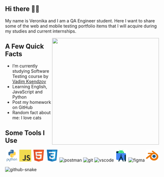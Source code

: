 <h2> Hi there 👋🏻 </h2>

<p> My name is Veronika and I am a QA Engineer student. Here I want to share some of the web and mobile testing portfolio items that I will acquire during my studies and current internships.</p>

<img src="https://media.giphy.com/media/v1.Y2lkPTc5MGI3NjExNHIybGNmczB4bXl3NnlhbTQwejFyZWM2aWZueXplanIycWdmaHd5ZiZlcD12MV9pbnRlcm5hbF9naWZfYnlfaWQmY3Q9Zw/Ym7JUEUTAyFSTJLc4K/giphy.gif" align="right" width="350" height="350"/>

<h2>A Few Quick Facts</h2>

- I’m currently studying Software Testing course by [Vadim Ksendzov](https://www.linkedin.com/in/vadim-ksendzov-74099837?lipi=urn%3Ali%3Apage%3Ad_flagship3_profile_view_base_contact_details%3BbTYA0UovS%2BKIpfBwTBWjSQ%3D%3D)
- Learning English, JavaScript and Python
- Post my homework on GitHub
- Random fact about me: I love cats

<h2>Some Tools I Use</h2>
<p align="center">
<img src="https://raw.githubusercontent.com/devicons/devicon/master/icons/python/python-original-wordmark.svg" alt="python" width="40" height="40" />
<img src="https://github.com/devicons/devicon/blob/master/icons/javascript/javascript-original.svg" title="javascript" alt="javascript" width="40" height="40"/>
<img src="https://raw.githubusercontent.com/devicons/devicon/1119b9f84c0290e0f0b38982099a2bd027a48bf1/icons/html5/html5-original.svg" title="html5" alt="css3" width="40" height="40"/>
<img src="https://raw.githubusercontent.com/devicons/devicon/1119b9f84c0290e0f0b38982099a2bd027a48bf1/icons/css3/css3-original.svg" title="javascript" alt="css3" width="40" height="40"/>
<img src="https://img.uxwing.com/wp-content/themes/uxwing/download/brands-social-media/postman-icon.svg" title="postman" alt="postman" width="40" height="40"/>
<img src="https://cdn.jsdelivr.net/gh/devicons/devicon/icons/git/git-original.svg" title="git" alt="git" width="40" height="40"/>
<img src="https://cdn.jsdelivr.net/gh/devicons/devicon/icons/vscode/vscode-original.svg" title="vscode" alt="vscode" width="40" height="40"/>
<img src="https://raw.githubusercontent.com/devicons/devicon/1119b9f84c0290e0f0b38982099a2bd027a48bf1/icons/androidstudio/androidstudio-original.svg" title="androidstudio" alt="androidstudio" width="40" height="40" />
<img src="https://cdn.jsdelivr.net/gh/devicons/devicon/icons/figma/figma-original.svg" title="figma" alt="figma" width="40" height="40"/>
<img src="https://raw.githubusercontent.com/devicons/devicon/1119b9f84c0290e0f0b38982099a2bd027a48bf1/icons/blender/blender-original.svg" alt="blender" width="40" height="40" />
</p>

<picture>
<source media="(prefers-color-scheme: dark)" srcset="https://cdn.jsdelivr.net/gh/sun0225SUN/sun0225SUN/profile-snake-contrib/github-contribution-grid-snake-dark.svg" />
<source media="(prefers-color-scheme: light)" srcset="https://cdn.jsdelivr.net/gh/sun0225SUN/sun0225SUN/profile-snake-contrib/github-contribution-grid-snake.svg" />
<img alt="github-snake" src="https://cdn.jsdelivr.net/gh/sun0225SUN/sun0225SUN/profile-snake-contrib/github-contribution-grid-snake-dark.svg" />
</picture>
